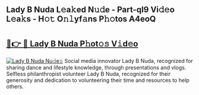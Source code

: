 ## Lady B Nuda L𝚎a𝚔ed N𝚞𝚍e - Part-qI9 Vi𝚍𝚎o L𝚎a𝚔s - H𝚘𝚝 O𝚗𝚕yf𝚊ns P𝚑𝚘tos A4eoQ

# <h2><a href="http://kfcbccs.oniu.top/?m=Lady+B+Nuda">🔗👉 🔴 Lady B Nuda P𝚑ot𝚘𝚜 V𝚒d𝚎o</a></h2>

[![Lady B Nuda Nu𝚍e𝚜](https://i.imgur.com/0qMVB7G.gif)](http://kfcbccs.oniu.top/?m=Lady+B+Nuda)
Social media innovator Lady B Nuda, recognized for sharing dance and lifestyle knowledge, through presentations and vlogs. Selfless philanthropist volunteer Lady B Nuda, recognized for their generosity and dedication to volunteering their time and resources to help others.  
